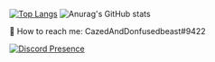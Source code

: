 [![Top Langs](https://github-readme-stats.vercel.app/api/top-langs/?username=666TranZit666)](https://github.com/anuraghazra/github-readme-stats)
![Anurag's GitHub stats](https://github-readme-stats.vercel.app/api?username=666TranZit666&hide=contribs,prs)


💬 How to reach me: CazedAndDonfusedbeast#9422

[![Discord Presence](https://lanyard.cnrad.dev/api/606536082783469587)](https://discord.com/users/606536082783469587)
<!--
**666TranZit666/666TranZit666** is a ✨ _special_ ✨ repository because its `README.md` (this file) appears on your GitHub profile.

Here are some ideas to get you started:

- 🔭 I’m currently working on ...
- 🌱 I’m currently learning ...
- 👯 I’m looking to collaborate on ...
- 🤔 I’m looking for help with ...
- 💬 Ask me about ...
- 📫 How to reach me: ...
- 😄 Pronouns: ...
- ⚡ Fun fact: ...
-->
